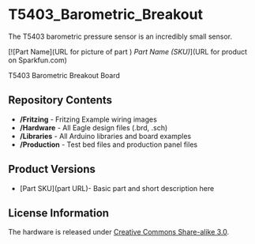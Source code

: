 T5403_Barometric_Breakout
=========================

The T5403 barometric pressure sensor is an incredibly small sensor.

[![Part Name](URL for picture of part  )
*Part Name (SKU)*](URL for product on Sparkfun.com)

T5403 Barometric Breakout Board

Repository Contents
-------------------

* **/Fritzing** - Fritzing Example wiring images
* **/Hardware** - All Eagle design files (.brd, .sch)
* **/Libraries** - All Arduino libraries and board examples
* **/Production** - Test bed files and production panel files

Product Versions
----------------
* [Part SKU](part URL)- Basic part and short description here

License Information
-------------------
The hardware is released under [Creative Commons Share-alike 3.0](http://creativecommons.org/licenses/by-sa/3.0/).  
